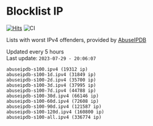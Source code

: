 # Blocklist IP

[![Hits](https://hits.seeyoufarm.com/api/count/incr/badge.svg?url=https%3A%2F%2Fgithub.com%2Fborestad%2Fblocklist-ip%2F&count_bg=%2379C83D&title_bg=%23555555&icon=&icon_color=%23E7E7E7&title=hits&edge_flat=false)](https://hits.seeyoufarm.com)  ![CI](https://img.shields.io/github/workflow/status/borestad/blocklist-ip/CI?style=flat-square)

Lists with worst IPv4 offenders, provided by [AbuseIPDB](https://www.abuseipdb.com/)

<!-- FOOTER-PLACEHOLDER -->
Updated every 5 hours<br>
Last update: `2023-07-29 - 20:06:07`
```
abuseipdb-s100.ipv4 (19312 ip)
abuseipdb-s100-1d.ipv4 (31849 ip)
abuseipdb-s100-2d.ipv4 (35700 ip)
abuseipdb-s100-3d.ipv4 (37995 ip)
abuseipdb-s100-7d.ipv4 (44788 ip)
abuseipdb-s100-30d.ipv4 (66146 ip)
abuseipdb-s100-60d.ipv4 (72608 ip)
abuseipdb-s100-90d.ipv4 (121587 ip)
abuseipdb-s100-120d.ipv4 (160800 ip)
abuseipdb-s100-all.ipv4 (336774 ip)
```

